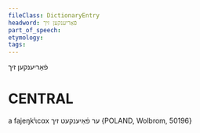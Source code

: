 ```yaml
---
fileClass: DictionaryEntry
headword: פֿאַריענקען זיך
part_of_speech: 
etymology: 
tags: 
---
```

פֿאַריענקען זיך

CENTRAL
========

a fajeŋkʲɩcαx ער פֿאַיענקעט זיך {POLAND, Wolbrom, 50196}
